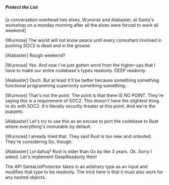 ##### Protect the List
[a conversation overhead two elves, Wunorse and Alabaster, at Santa's workshop on a monday morning after all the elves were forced to work all weekend]

[Wurnose] The world will not know peace until every consultant involved in pushing SOC2 is dead and in the ground.

[Alabaster] Rough weekend?

[Wurnose] Yes. And now I've just gotten word from the higher-ups that I have to make our entire codebase's types readonly. DEEP readonly.

[Alabaster] Ouch. But at least it'll be better because something something functional programming superiority something something..

[Wurnose] That's not the point. The point is that there IS NO POINT. They're saying this is a requirement of SOC2. This doesn't have the slightest thing to do with SOC2. It's literally security theater at this point. And we're the puppets.

[Alabaster] Let's try to use this as an excuse to port the codebase to Rust where everything's immutable by default.

[Wurnose] I already tried that. They said Rust is too new and untested. They're considering Go, though.

[Alabaster] Lol dafuq? Rust is older than Go by like 3 years. Ok. Sorry I asked. Let's implement DeepReadonly then!

The API
SantaListProtector takes in an arbitrary type as an input and modifies that type to be readonly. The trick here is that it must also work for any nested objects.